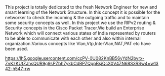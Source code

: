 This project is totally dedicated to the fresh Network Engineer for new and smart learning of the Network Structure. In this concept it is possible for the networker to check the incoming & the outgoing traffic and to maintain some security concepts as well. In this project we use the RIPv2 routing & Security concepts in the Cisco Packet Tracer.We build an Enterprise Network which will connect various states of India represented by routers to be able to communicate with each other and also within internal organization.Various concepts like Vlan,Vtp,InterVlan,NAT,PAT etc have been used.

https://lh5.googleusercontent.com/ccPV-0U082KnBB56yYdN2bvrx-ZvKzKUtZJhsQUR9g9sPZbh7ykbCdBPZQppBsjQcX0V4ZN68S3RSw4=w1342-h547-rw
